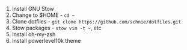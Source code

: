 1. Install GNU Stow
2. Change to $HOME - `cd ~`
3. Clone dotfiles - `git clone https://github.com/schnie/dotfiles.git`
4. Stow packages - `stow vim -t ~`, etc
5. Install oh-my-zsh
6. Install powerlevel10k theme
